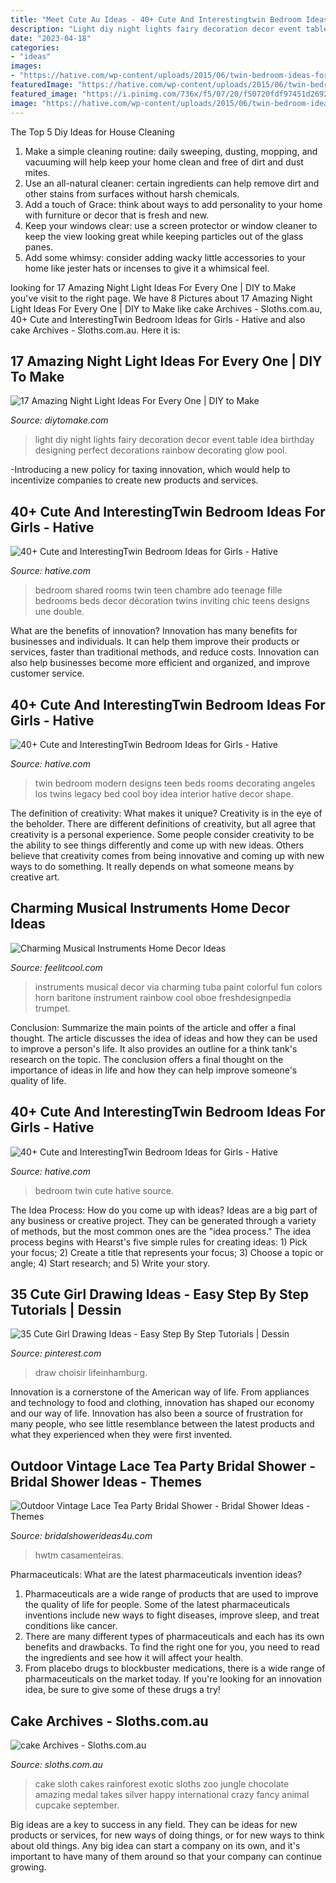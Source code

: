 ```yaml
---
title: "Meet Cute Au Ideas - 40+ Cute And Interestingtwin Bedroom Ideas For Girls"
description: "Light diy night lights fairy decoration decor event table idea birthday designing perfect decorations rainbow decorating glow pool"
date: "2023-04-18"
categories:
- "ideas"
images:
- "https://hative.com/wp-content/uploads/2015/06/twin-bedroom-ideas-for-girls/17-twin-bedroom-ideas-for-girls.jpg"
featuredImage: "https://hative.com/wp-content/uploads/2015/06/twin-bedroom-ideas-for-girls/19-twin-bedroom-ideas-for-girls.jpg"
featured_image: "https://i.pinimg.com/736x/f5/07/20/f50720fdf97451d26920c21470f302ff.jpg"
image: "https://hative.com/wp-content/uploads/2015/06/twin-bedroom-ideas-for-girls/19-twin-bedroom-ideas-for-girls.jpg"
---
```



The Top 5 Diy Ideas for House Cleaning
1. Make a simple cleaning routine: daily sweeping, dusting, mopping, and vacuuming will help keep your home clean and free of dirt and dust mites.
2. Use an all-natural cleaner: certain ingredients can help remove dirt and other stains from surfaces without harsh chemicals.
3. Add a touch of Grace: think about ways to add personality to your home with furniture or decor that is fresh and new.
4. Keep your windows clear: use a screen protector or window cleaner to keep the view looking great while keeping particles out of the glass panes.
5. Add some whimsy: consider adding wacky little accessories to your home like jester hats or incenses to give it a whimsical feel.

	

		
looking for 17 Amazing Night Light Ideas For Every One | DIY to Make you've visit to the right page. We have 8 Pictures about 17 Amazing Night Light Ideas For Every One | DIY to Make like cake Archives - Sloths.com.au, 40+ Cute and InterestingTwin Bedroom Ideas for Girls - Hative and also cake Archives - Sloths.com.au. Here it is:
		
    
## 17 Amazing Night Light Ideas For Every One | DIY To Make

<img loading=lazy src="http://www.diytomake.com/wp-content/uploads/2017/02/Kids-Party-Night-Light-Idea.jpg" onerror="this.onerror=null;this.src='https://tse3.mm.bing.net/th?id=OIP.S6aV2hxMmoMU24GB_BC98wHaLL&amp;pid=15.1';" alt="17 Amazing Night Light Ideas For Every One | DIY to Make">

_Source: diytomake.com_

>light diy night lights fairy decoration decor event table idea birthday designing perfect decorations rainbow decorating glow pool. 

	

-Introducing a new policy for taxing innovation, which would help to incentivize companies to create new products and services.

    
## 40+ Cute And InterestingTwin Bedroom Ideas For Girls - Hative

<img loading=lazy src="https://hative.com/wp-content/uploads/2015/06/twin-bedroom-ideas-for-girls/17-twin-bedroom-ideas-for-girls.jpg" onerror="this.onerror=null;this.src='https://tse3.mm.bing.net/th?id=OIP.NVVvi3kDL_KyijkXqlGCPQHaF2&amp;pid=15.1';" alt="40+ Cute and InterestingTwin Bedroom Ideas for Girls - Hative">

_Source: hative.com_

>bedroom shared rooms twin teen chambre ado teenage fille bedrooms beds decor décoration twins inviting chic teens designs une double. 

	

What are the benefits of innovation?
Innovation has many benefits for businesses and individuals. It can help them improve their products or services, faster than traditional methods, and reduce costs. Innovation can also help businesses become more efficient and organized, and improve customer service.

    
## 40+ Cute And InterestingTwin Bedroom Ideas For Girls - Hative

<img loading=lazy src="https://hative.com/wp-content/uploads/2015/06/twin-bedroom-ideas-for-girls/33-twin-bedroom-ideas-for-girls.jpg" onerror="this.onerror=null;this.src='https://tse1.mm.bing.net/th?id=OIP.4ENTVRcmjWnaoa47csMqpQHaFj&amp;pid=15.1';" alt="40+ Cute and InterestingTwin Bedroom Ideas for Girls - Hative">

_Source: hative.com_

>twin bedroom modern designs teen beds rooms decorating angeles los twins legacy bed cool boy idea interior hative decor shape. 

	

The definition of creativity: What makes it unique?
Creativity is in the eye of the beholder. There are different definitions of creativity, but all agree that creativity is a personal experience. Some people consider creativity to be the ability to see things differently and come up with new ideas. Others believe that creativity comes from being innovative and coming up with new ways to do something. It really depends on what someone means by creative art.

    
## Charming Musical Instruments Home Decor Ideas

<img loading=lazy src="http://feelitcool.com/wp-content/uploads/2016/08/musical-instruments-decor-ideas14.jpg" onerror="this.onerror=null;this.src='https://tse3.mm.bing.net/th?id=OIP.43o3jDeSi0L42YxxJc-cowHaNd&amp;pid=15.1';" alt="Charming Musical Instruments Home Decor Ideas">

_Source: feelitcool.com_

>instruments musical decor via charming tuba paint colorful fun colors horn baritone instrument rainbow cool oboe freshdesignpedia trumpet. 

	

Conclusion: Summarize the main points of the article and offer a final thought.
The article discusses the idea of ideas and how they can be used to improve a person's life. It also provides an outline for a think tank's research on the topic. The conclusion offers a final thought on the importance of ideas in life and how they can help improve someone's quality of life.

    
## 40+ Cute And InterestingTwin Bedroom Ideas For Girls - Hative

<img loading=lazy src="https://hative.com/wp-content/uploads/2015/06/twin-bedroom-ideas-for-girls/19-twin-bedroom-ideas-for-girls.jpg" onerror="this.onerror=null;this.src='https://tse2.mm.bing.net/th?id=OIP.Eord1IjWcUmWtamvo-Pe0AHaE7&amp;pid=15.1';" alt="40+ Cute and InterestingTwin Bedroom Ideas for Girls - Hative">

_Source: hative.com_

>bedroom twin cute hative source. 

	

The Idea Process: How do you come up with ideas?
Ideas are a big part of any business or creative project. They can be generated through a variety of methods, but the most common ones are the "idea process." The idea process begins with Hearst's five simple rules for creating ideas: 1) Pick your focus; 2) Create a title that represents your focus; 3) Choose a topic or angle; 4) Start research; and 5) Write your story.

    
## 35 Cute Girl Drawing Ideas - Easy Step By Step Tutorials | Dessin

<img loading=lazy src="https://i.pinimg.com/736x/f5/07/20/f50720fdf97451d26920c21470f302ff.jpg" onerror="this.onerror=null;this.src='https://tse4.mm.bing.net/th?id=OIP.9Infvjt5Y93y6tGjEt5I5wHaKb&amp;pid=15.1';" alt="35 Cute Girl Drawing Ideas - Easy Step By Step Tutorials | Dessin">

_Source: pinterest.com_

>draw choisir lifeinhamburg. 

	

Innovation is a cornerstone of the American way of life. From appliances and technology to food and clothing, innovation has shaped our economy and our way of life. Innovation has also been a source of frustration for many people, who see little resemblance between the latest products and what they experienced when they were first invented.

    
## Outdoor Vintage Lace Tea Party Bridal Shower - Bridal Shower Ideas - Themes

<img loading=lazy src="https://www.bridalshowerideas4u.com/wp-content/uploads/2016/04/Outdoor-Vintage-Lace-Tea-Party-Bridal-Shower-Memory-Board.jpg" onerror="this.onerror=null;this.src='https://tse4.mm.bing.net/th?id=OIP.uckHLmh8HR63qD_z7DFj0AHaLH&amp;pid=15.1';" alt="Outdoor Vintage Lace Tea Party Bridal Shower - Bridal Shower Ideas - Themes">

_Source: bridalshowerideas4u.com_

>hwtm casamenteiras. 

	

Pharmaceuticals: What are the latest pharmaceuticals invention ideas?
1. Pharmaceuticals are a wide range of products that are used to improve the quality of life for people. Some of the latest pharmaceuticals inventions include new ways to fight diseases, improve sleep, and treat conditions like cancer.
2. There are many different types of pharmaceuticals and each has its own benefits and drawbacks. To find the right one for you, you need to read the ingredients and see how it will affect your health.
3. From placebo drugs to blockbuster medications, there is a wide range of pharmaceuticals on the market today. If you're looking for an innovation idea, be sure to give some of these drugs a try!

    
## Cake Archives - Sloths.com.au

<img loading=lazy src="http://sloths.com.au/wp-content/uploads/2013/08/rainforest-cake.jpg" onerror="this.onerror=null;this.src='https://tse3.mm.bing.net/th?id=OIP.z8CT0mO5kvZnzhute5pLDgHaJ4&amp;pid=15.1';" alt="cake Archives - Sloths.com.au">

_Source: sloths.com.au_

>cake sloth cakes rainforest exotic sloths zoo jungle chocolate amazing medal takes silver happy international crazy fancy animal cupcake september. 

	

Big ideas are a key to success in any field. They can be ideas for new products or services, for new ways of doing things, or for new ways to think about old things. Any big idea can start a company on its own, and it's important to have many of them around so that your company can continue growing.

